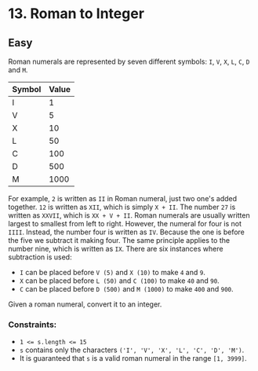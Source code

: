 # 13. Roman to Integer

## Easy

Roman numerals are represented by seven different symbols: `I`, `V`, `X`, `L`, `C`, `D` and `M`.

| Symbol | Value |
|--------|-------|
| I      | 1     |
| V      | 5     |
| X      | 10    |
| L      | 50    |
| C      | 100   |
| D      | 500   |
| M      | 1000  |

For example, `2` is written as `II` in Roman numeral, just two one's added together. `12` is written as `XII`, which is
simply `X + II`. The number `27` is written as `XXVII`, which is `XX + V + II`. Roman numerals are usually written
largest to smallest from left to right. However, the numeral for four is not `IIII`. Instead, the number four is written
as `IV`. Because the one is before the five we subtract it making four. The same principle applies to the number nine,
which is written as `IX`. There are six instances where subtraction is used:

- `I` can be placed before `V (5)` and `X (10)` to make `4` and `9`.
- `X` can be placed before `L (50)` and `C (100)` to make `40` and `90`.
- `C` can be placed before `D (500)` and `M (1000)` to make `400` and `900`.

Given a roman numeral, convert it to an integer.

### Constraints:

- `1 <= s.length <= 15`
- `s` contains only the characters `('I', 'V', 'X', 'L', 'C', 'D', 'M')`.
- It is guaranteed that `s` is a valid roman numeral in the range `[1, 3999]`.
